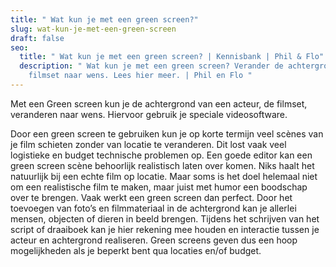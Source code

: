 ```yaml
---
title: " Wat kun je met een green screen?"
slug: wat-kun-je-met-een-green-screen
draft: false
seo:
  title: " Wat kun je met een green screen? | Kennisbank | Phil & Flo"
  description: " Wat kun je met een green screen? Verander de achtergrond van een
    filmset naar wens. Lees hier meer. | Phil en Flo "
---
```

Met een Green screen kun je de achtergrond van een acteur, de filmset, veranderen naar wens. Hiervoor gebruik je speciale videosoftware.

Door een green screen te gebruiken kun je op korte termijn veel scènes van je film schieten zonder van locatie te veranderen. Dit lost vaak veel logistieke en budget technische problemen op. Een goede editor kan een green screen scène behoorlijk realistisch laten over komen. Niks haalt het natuurlijk bij een echte film op locatie. Maar soms is het doel helemaal niet om een realistische film te maken, maar juist met humor een boodschap over te brengen. Vaak werkt een green screen dan perfect. Door het toevoegen van foto’s en filmmateriaal in de achtergrond kan je allerlei mensen, objecten of dieren in beeld brengen. Tijdens het schrijven van het script of draaiboek kan je hier rekening mee houden en interactie tussen je acteur en achtergrond realiseren. Green screens geven dus een hoop mogelijkheden als je beperkt bent qua locaties en/of budget.